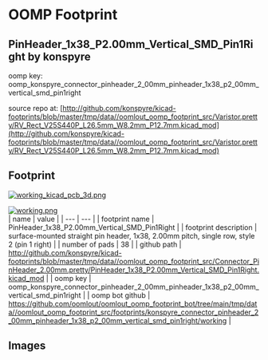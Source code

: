 # OOMP Footprint  
## PinHeader_1x38_P2.00mm_Vertical_SMD_Pin1Right  by konspyre  
  
oomp key: oomp_konspyre_connector_pinheader_2_00mm_pinheader_1x38_p2_00mm_vertical_smd_pin1right  
  
source repo at: [http://github.com/konspyre/kicad-footprints/blob/master/tmp/data//oomlout_oomp_footprint_src/Varistor.pretty/RV_Rect_V25S440P_L26.5mm_W8.2mm_P12.7mm.kicad_mod](http://github.com/konspyre/kicad-footprints/blob/master/tmp/data//oomlout_oomp_footprint_src/Varistor.pretty/RV_Rect_V25S440P_L26.5mm_W8.2mm_P12.7mm.kicad_mod)  
## Footprint  
  
[![working_kicad_pcb_3d.png](working_kicad_pcb_3d_600.png)](working_kicad_pcb_3d.png)  
  
[![working.png](working_600.png)](working.png)  
| name | value | 
| --- | --- | 
| footprint name | PinHeader_1x38_P2.00mm_Vertical_SMD_Pin1Right | 
| footprint description | surface-mounted straight pin header, 1x38, 2.00mm pitch, single row, style 2 (pin 1 right) | 
| number of pads | 38 | 
| github path | http://github.com/konspyre/kicad-footprints/blob/master/tmp/data//oomlout_oomp_footprint_src/Connector_PinHeader_2.00mm.pretty/PinHeader_1x38_P2.00mm_Vertical_SMD_Pin1Right.kicad_mod | 
| oomp key | oomp_konspyre_connector_pinheader_2_00mm_pinheader_1x38_p2_00mm_vertical_smd_pin1right | 
| oomp bot github | https://github.com/oomlout/oomlout_oomp_footprint_bot/tree/main/tmp/data//oomlout_oomp_footprint_src/footprints/konspyre_connector_pinheader_2_00mm_pinheader_1x38_p2_00mm_vertical_smd_pin1right/working | 
## Images  
